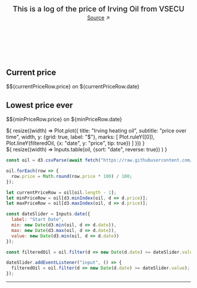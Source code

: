 <style>

.hero {
  display: flex;
  flex-direction: column;
  align-items: center;
  font-family: var(--sans-serif);
  margin: 4rem 0 8rem;
  text-wrap: balance;
  text-align: center;
}

.hero h1 {
  margin: 2rem 0;
  max-width: none;
  font-size: 14vw;
  font-weight: 900;
  line-height: 1;
  background: linear-gradient(30deg, var(--theme-foreground-focus), currentColor);
  -webkit-background-clip: text;
  -webkit-text-fill-color: transparent;
  background-clip: text;
}

.hero h2 {
  margin: 0;
  max-width: 34em;
  font-size: 20px;
  font-style: initial;
  font-weight: 500;
  line-height: 1.5;
  color: var(--theme-foreground-muted);
}

@media (min-width: 640px) {
  .hero h1 {
    font-size: 90px;
  }
}

</style>

<div class="hero">
  <h1>VSECU Oil Price</h1>
  <h2>This is a log of the price of Irving Oil from VSECU</h2>
  <a href="https://www.vsecu.com/personal/home-heating/fuel-buying-program" target="_blank">Source<span style="display: inline-block; margin-left: 0.25rem;">↗︎</span></a>
</div>

<div class="grid grid-cols-4">
  <div class="card">
    <h2>Current price</h2>
    <p><span class="big">$${currentPriceRow.price}</span> on ${currentPriceRow.date}</p>
  </div>
  <div class="card">
    <h2>Lowest price ever</h2>
    <p><span class="big">$${minPriceRow.price}</span> on ${minPriceRow.date}</p>
  </div>
</div>

<div class="grid grid-cols-1" style="grid-auto-rows: 504px;">
  <div class="card">${
    resize((width) => Plot.plot({
      title: "Irving heating oil",
      subtitle: "price over time",
      width,
      y: {grid: true, label: "$"},
      marks: [
        Plot.ruleY([0]),
        Plot.lineY(filteredOil, {x: "date", y: "price", tip: true})
      ]
    }))
  }</div>
  <div class="card">${
    resize((width) => Inputs.table(oil, {sort: "date", reverse: true})
    )
  }</div>
</div>

```js
const oil = d3.csvParse(await fetch("https://raw.githubusercontent.com/chrowe/log-heating-oil-price/main/irving_oil_prices.csv").then(response => response.text()));

oil.forEach(row => {
  row.price = Math.round(row.price * 100) / 100;
});

let currentPriceRow = oil[oil.length - 1];
let minPriceRow = oil[d3.minIndex(oil, d => d.price)];
let maxPriceRow = oil[d3.maxIndex(oil, d => d.price)];

const dateSlider = Inputs.date({
  label: "Start Date",
  min: new Date(d3.min(oil, d => d.date)),
  max: new Date(d3.max(oil, d => d.date)),
  value: new Date(d3.min(oil, d => d.date))
});

const filteredOil = oil.filter(d => new Date(d.date) >= dateSlider.value);

dateSlider.addEventListener("input", () => {
  filteredOil = oil.filter(d => new Date(d.date) >= dateSlider.value);
});
```

---
